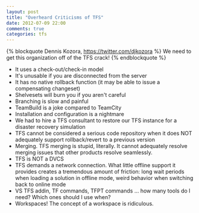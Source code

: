 ```yaml
---
layout: post
title: "Overheard Criticisms of TFS"
date: 2012-07-09 22:00
comments: true
categories: tfs
---
```


{% blockquote Dennis Kozora, https://twitter.com/djkozora %}
We need to get this organization off of the TFS crack!
{% endblockquote %}

* It uses a check-out/check-in model
* It's unusable if you are disconnected from the server
* It has no native rollback function (it may be able to issue a compensating changeset)
* Shelvesets will burn you if you aren't careful
* Branching is slow and painful
* TeamBuild is a joke compared to TeamCity
* Installation and configuration is a nightmare
* We had to hire a TFS consultant to restore our TFS instance for a disaster recovery simulation
* TFS cannot be considered a serious code repository when it does NOT adequately support rollback/revert to a previous version
* Merging. TFS merging is stupid, literally. It cannot adequately resolve merging issues that other products resolve seamlessly.
* TFS is NOT a DVCS
* TFS demands a network connection. What little offline support it provides creates a tremendous amount of friction: long wait periods when loading a solution in offline mode, weird behavior when switching back to online mode
* VS TFS addin, TF commands, TFPT commands … how many tools do I need? Which ones should I use when?
* Workspaces! The concept of a workspace is ridiculous.